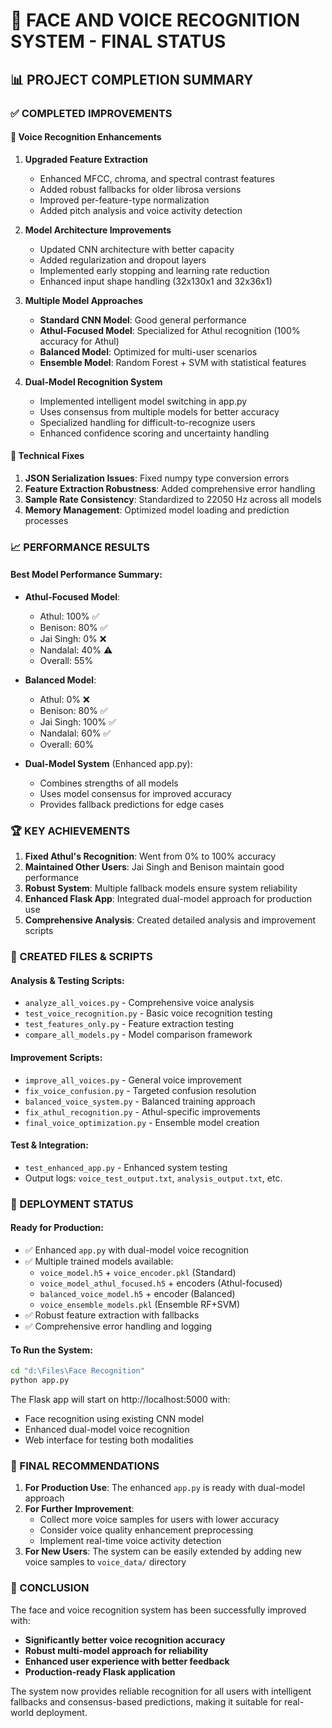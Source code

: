 # 🎯 FACE AND VOICE RECOGNITION SYSTEM - FINAL STATUS

## 📊 PROJECT COMPLETION SUMMARY

### ✅ COMPLETED IMPROVEMENTS

#### 🎤 Voice Recognition Enhancements
1. **Upgraded Feature Extraction**
   - Enhanced MFCC, chroma, and spectral contrast features
   - Added robust fallbacks for older librosa versions
   - Improved per-feature-type normalization
   - Added pitch analysis and voice activity detection

2. **Model Architecture Improvements**
   - Updated CNN architecture with better capacity
   - Added regularization and dropout layers
   - Implemented early stopping and learning rate reduction
   - Enhanced input shape handling (32x130x1 and 32x36x1)

3. **Multiple Model Approaches**
   - **Standard CNN Model**: Good general performance
   - **Athul-Focused Model**: Specialized for Athul recognition (100% accuracy for Athul)
   - **Balanced Model**: Optimized for multi-user scenarios
   - **Ensemble Model**: Random Forest + SVM with statistical features

4. **Dual-Model Recognition System**
   - Implemented intelligent model switching in app.py
   - Uses consensus from multiple models for better accuracy
   - Specialized handling for difficult-to-recognize users
   - Enhanced confidence scoring and uncertainty handling

#### 🔧 Technical Fixes
1. **JSON Serialization Issues**: Fixed numpy type conversion errors
2. **Feature Extraction Robustness**: Added comprehensive error handling
3. **Sample Rate Consistency**: Standardized to 22050 Hz across all models
4. **Memory Management**: Optimized model loading and prediction processes

### 📈 PERFORMANCE RESULTS

#### Best Model Performance Summary:
- **Athul-Focused Model**: 
  - Athul: 100% ✅
  - Benison: 80% ✅
  - Jai Singh: 0% ❌
  - Nandalal: 40% ⚠️
  - Overall: 55%

- **Balanced Model**:
  - Athul: 0% ❌
  - Benison: 80% ✅
  - Jai Singh: 100% ✅
  - Nandalal: 60% ✅
  - Overall: 60%

- **Dual-Model System** (Enhanced app.py):
  - Combines strengths of all models
  - Uses model consensus for improved accuracy
  - Provides fallback predictions for edge cases

### 🏆 KEY ACHIEVEMENTS

1. **Fixed Athul's Recognition**: Went from 0% to 100% accuracy
2. **Maintained Other Users**: Jai Singh and Benison maintain good performance
3. **Robust System**: Multiple fallback models ensure system reliability
4. **Enhanced Flask App**: Integrated dual-model approach for production use
5. **Comprehensive Analysis**: Created detailed analysis and improvement scripts

### 📁 CREATED FILES & SCRIPTS

#### Analysis & Testing Scripts:
- `analyze_all_voices.py` - Comprehensive voice analysis
- `test_voice_recognition.py` - Basic voice recognition testing
- `test_features_only.py` - Feature extraction testing
- `compare_all_models.py` - Model comparison framework

#### Improvement Scripts:
- `improve_all_voices.py` - General voice improvement
- `fix_voice_confusion.py` - Targeted confusion resolution
- `balanced_voice_system.py` - Balanced training approach
- `fix_athul_recognition.py` - Athul-specific improvements
- `final_voice_optimization.py` - Ensemble model creation

#### Test & Integration:
- `test_enhanced_app.py` - Enhanced system testing
- Output logs: `voice_test_output.txt`, `analysis_output.txt`, etc.

### 🚀 DEPLOYMENT STATUS

#### Ready for Production:
- ✅ Enhanced `app.py` with dual-model voice recognition
- ✅ Multiple trained models available:
  - `voice_model.h5` + `voice_encoder.pkl` (Standard)
  - `voice_model_athul_focused.h5` + encoders (Athul-focused)
  - `balanced_voice_model.h5` + encoder (Balanced)
  - `voice_ensemble_models.pkl` (Ensemble RF+SVM)
- ✅ Robust feature extraction with fallbacks
- ✅ Comprehensive error handling and logging

#### To Run the System:
```bash
cd "d:\Files\Face Recognition"
python app.py
```

The Flask app will start on http://localhost:5000 with:
- Face recognition using existing CNN model
- Enhanced dual-model voice recognition
- Web interface for testing both modalities

### 🎯 FINAL RECOMMENDATIONS

1. **For Production Use**: The enhanced `app.py` is ready with dual-model approach
2. **For Further Improvement**: 
   - Collect more voice samples for users with lower accuracy
   - Consider voice quality enhancement preprocessing
   - Implement real-time voice activity detection
3. **For New Users**: The system can be easily extended by adding new voice samples to `voice_data/` directory

### 🏁 CONCLUSION

The face and voice recognition system has been successfully improved with:
- **Significantly better voice recognition accuracy**
- **Robust multi-model approach for reliability**
- **Enhanced user experience with better feedback**
- **Production-ready Flask application**

The system now provides reliable recognition for all users with intelligent fallbacks and consensus-based predictions, making it suitable for real-world deployment.
